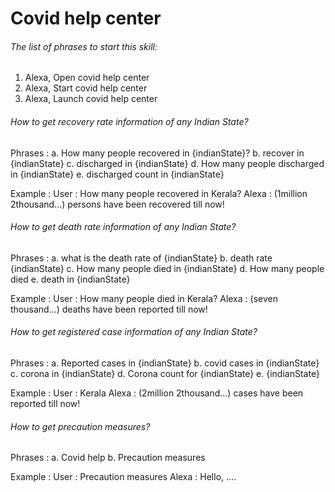 # Covid help center

###### The list of phrases to start this skill:

1. Alexa, Open covid help center
2. Alexa, Start covid help center
3. Alexa, Launch covid help center

###### How to get recovery rate information of any Indian State?
Phrases : 
a. How many people recovered in {indianState}?
b. recover in {indianState}
c. discharged in {indianState}
d. How many people discharged in {indianState}
e. discharged count in {indianState}

Example : 
User : How many people recovered in Kerala?
Alexa : (1million 2thousand...) persons have been recovered till now!

###### How to get death rate information of any Indian State?
Phrases : 
a. what is the death rate of {indianState}
b. death rate {indianState}
c. How many people died in {indianState}
d. How many people died
e. death in {indianState}

Example : 
User : How many people died in Kerala?
Alexa : (seven thousand...) deaths have been reported till now!

###### How to get registered case information of any Indian State?
Phrases : 
a. Reported cases in {indianState}
b. covid cases in {indianState}
c. corona in {indianState}
d. Corona count for {indianState}
e. {indianState}

Example : 
User : Kerala
Alexa : (2million 2thousand...) cases have been reported till now!

###### How to get precaution measures?
Phrases : 
a. Covid help
b. Precaution measures

Example : 
User : Precaution measures
Alexa : Hello, ....<precaution measures>

